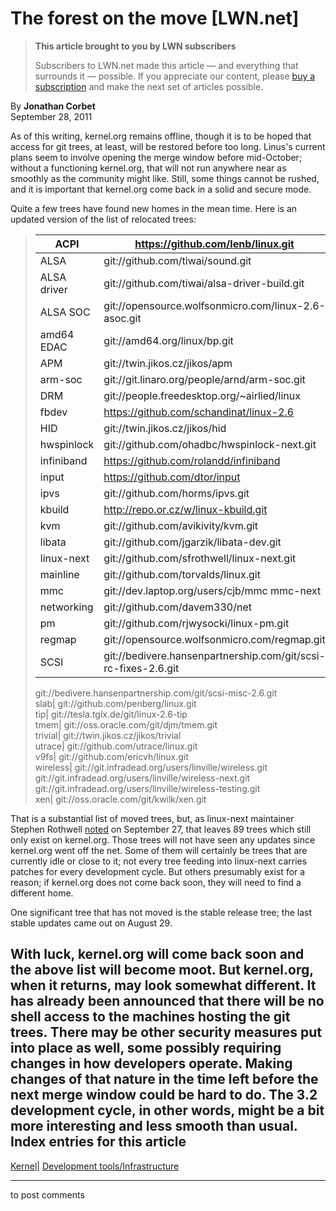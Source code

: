 # The forest on the move [LWN.net]

> **This article brought to you by LWN subscribers**
> 
> Subscribers to LWN.net made this article — and everything that surrounds it — possible. If you appreciate our content, please [buy a subscription](/Promo/nst-nag3/subscribe) and make the next set of articles possible. 

By **Jonathan Corbet**  
September 28, 2011 

As of this writing, kernel.org remains offline, though it is to be hoped that access for git trees, at least, will be restored before too long. Linus's current plans seem to involve opening the merge window before mid-October; without a functioning kernel.org, that will not run anywhere near as smoothly as the community might like. Still, some things cannot be rushed, and it is important that kernel.org come back in a solid and secure mode. 

Quite a few trees have found new homes in the mean time. Here is an updated version of the list of relocated trees: 

> ACPI| https://github.com/lenb/linux.git  
> ---|---  
> ALSA| git://github.com/tiwai/sound.git  
> ALSA driver| git://github.com/tiwai/alsa-driver-build.git  
> ALSA SOC| git://opensource.wolfsonmicro.com/linux-2.6-asoc.git  
> amd64 EDAC| git://amd64.org/linux/bp.git  
> APM| git://twin.jikos.cz/jikos/apm  
> arm-soc| git://git.linaro.org/people/arnd/arm-soc.git  
> DRM| git://people.freedesktop.org/~airlied/linux  
> fbdev| https://github.com/schandinat/linux-2.6  
> HID| git://twin.jikos.cz/jikos/hid  
> hwspinlock| git://github.com/ohadbc/hwspinlock-next.git  
> infiniband|  https://github.com/rolandd/infiniband  
> input| https://github.com/dtor/input  
> ipvs| git://github.com/horms/ipvs.git  
> kbuild| http://repo.or.cz/w/linux-kbuild.git  
> kvm| git://github.com/avikivity/kvm.git  
> libata| git://github.com/jgarzik/libata-dev.git  
> linux-next| git://github.com/sfrothwell/linux-next.git  
> mainline| git://github.com/torvalds/linux.git  
> mmc| git://dev.laptop.org/users/cjb/mmc mmc-next  
> networking| git://github.com/davem330/net  
> pm| git://github.com/rjwysocki/linux-pm.git  
> regmap| git://opensource.wolfsonmicro.com/regmap.git  
> SCSI| git://bedivere.hansenpartnership.com/git/scsi-rc-fixes-2.6.git  
>  git://bedivere.hansenpartnership.com/git/scsi-misc-2.6.git  
> slab| git://github.com/penberg/linux.git  
> tip| git://tesla.tglx.de/git/linux-2.6-tip  
> tmem| git://oss.oracle.com/git/djm/tmem.git  
> trivial| git://twin.jikos.cz/jikos/trivial  
> utrace| git://github.com/utrace/linux.git  
> v9fs| git://github.com/ericvh/linux.git  
> wireless| git://git.infradead.org/users/linville/wireless.git  
>  git://git.infradead.org/users/linville/wireless-next.git  
>  git://git.infradead.org/users/linville/wireless-testing.git  
> xen| git://oss.oracle.com/git/kwilk/xen.git  
  
That is a substantial list of moved trees, but, as linux-next maintainer Stephen Rothwell [noted](/Articles/460618/) on September 27, that leaves 89 trees which still only exist on kernel.org. Those trees will not have seen any updates since kernel.org went off the net. Some of them will certainly be trees that are currently idle or close to it; not every tree feeding into linux-next carries patches for every development cycle. But others presumably exist for a reason; if kernel.org does not come back soon, they will need to find a different home. 

One significant tree that has not moved is the stable release tree; the last stable updates came out on August 29. 

With luck, kernel.org will come back soon and the above list will become moot. But kernel.org, when it returns, may look somewhat different. It has already been announced that there will be no shell access to the machines hosting the git trees. There may be other security measures put into place as well, some possibly requiring changes in how developers operate. Making changes of that nature in the time left before the next merge window could be hard to do. The 3.2 development cycle, in other words, might be a bit more interesting and less smooth than usual.  
Index entries for this article  
---  
[Kernel](/Kernel/Index)| [Development tools/Infrastructure](/Kernel/Index#Development_tools-Infrastructure)  
  


* * *

to post comments 
